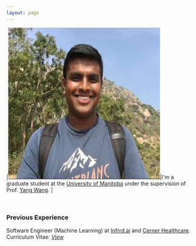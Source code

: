 ```yaml
---
layout: page
---
```


|<img src="/assets/img/profile.jpeg" alt="profile" width="400px" height="400px" />|I'm a graduate student at the [University of Manitoba](http://umanitoba.ca) under the supervision of Prof. [Yang Wang](https://www.cs.umanitoba.ca/~ywang). <!-- in the [Computer Vision Lab](https://www.cs.umanitoba.ca/~vision). My research interests cover topics in computer vision and machine learning, with an emphasis on deep learning. -->|

<!-- Specifically, I am interested in weakly supervised, self-supervised and generative models. -->

<!-- ### News
*July 24th, 2018*   
Revamped my website! -->

<br>

### Previous Experience 

Software Engineer (Machine Learning) at [Infrrd.ai](http://infrrd.ai/) and [Cerner Healthcare](https://www.cerner.com/).
<br>
Curriculum Vitae: *[View](../assets/CV_Mahesh_Kumar_K.pdf)*  
